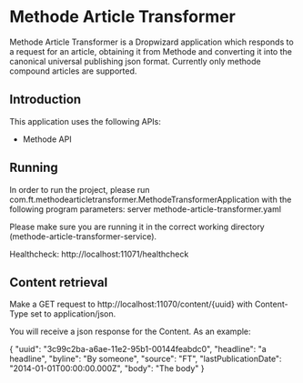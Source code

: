 # Methode Article Transformer
Methode Article Transformer is a Dropwizard application which responds to a request for an article, 
obtaining it from Methode and converting it into the canonical universal publishing json format.
Currently only methode compound articles are supported.

## Introduction
This application uses the following APIs:
 * Methode API

## Running
In order to run the project, please run com.ft.methodearticletransformer.MethodeTransformerApplication with the following program
parameters: server methode-article-transformer.yaml

Please make sure you are running it in the correct working directory (methode-article-transformer-service).

Healthcheck: http://localhost:11071/healthcheck

## Content retrieval
Make a GET request to http://localhost:11070/content/{uuid} with Content-Type set to application/json.

You will receive a json response for the Content. As an example:

{
"uuid": "3c99c2ba-a6ae-11e2-95b1-00144feabdc0",
"headline": "a headline",
"byline": "By someone",
"source": "FT",
"lastPublicationDate": "2014-01-01T00:00:00.000Z",
"body": "<body>The body</body>"
}



